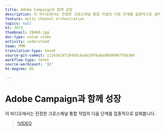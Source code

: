 ```yaml
---
title: Adobe Campaign과 함께 성장
description: 이 비디오에서는 진정한 크로스채널 통합 작업의 다음 단계를 집중적으로 살펴봅니다.
feature: multi channel orchestration
topics: null
kt: 3973
thumbnail: 29460.jpg
doc-type: value video
activity: understand
team: PMM
translation-type: tm+mt
source-git-commit: 11263e247184ddc6a8e3df6a8ed0899907fbb366
workflow-type: tm+mt
source-wordcount: '32'
ht-degree: 0%

---
```



# Adobe Campaign과 함께 성장

이 비디오에서는 진정한 크로스채널 통합 작업의 다음 단계를 집중적으로 살펴봅니다.

>[!VIDEO](https://video.tv.adobe.com/v/29460?quality=12)

